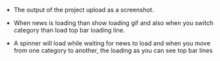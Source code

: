 - The output of the project upload as a screenshot.

- When news is loading than show loading gif and also when you switch category than load top bar loading line.

- A spinner will load while waiting for news to load and when you move from one category to another, the loading as you can see top bar lines
